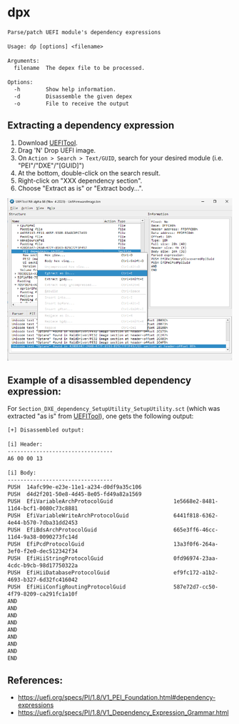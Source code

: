 # dpx

```
Parse/patch UEFI module's dependency expressions

Usage: dp [options] <filename>

Arguments:
  filename  The depex file to be processed.

Options:
  -h        Show help information.
  -d        Disassemble the given depex
  -o        File to receive the output
```

## Extracting a dependency expression

1. Download [UEFITool](https://github.com/LongSoft/UEFITool/releases).
2. Drag 'N' Drop UEFI image.
3. On `Action > Search > Text/GUID`, search for your desired module (i.e. "PEI"/"DXE"/"[GUID]")
4. At the bottom, double-click on the search result.
5. Right-click on "XXX dependency section".
6. Choose "Extract as is" or "Extract body...".

![example](./assets/optane-example.png)

## Example of a disassembled dependency expression:

For `Section_DXE_dependency_SetupUtility_SetupUtility.sct` (which was extracted "as is" from [UEFITool](https://github.com/LongSoft/UEFITool/releases)), one gets the following output:

```
[+] Disassembled output:

[i] Header:
---------------------------------
A6 00 00 13

[i] Body:
---------------------------------
PUSH  14afc99e-e23e-11e1-a234-d0df9a35c106
PUSH  d4d2f201-50e8-4d45-8e05-fd49a82a1569
PUSH  EfiVariableArchProtocolGuid                   1e5668e2-8481-11d4-bcf1-0080c73c8881
PUSH  EfiVariableWriteArchProtocolGuid              6441f818-6362-4e44-b570-7dba31dd2453
PUSH  EfiBdsArchProtocolGuid                        665e3ff6-46cc-11d4-9a38-0090273fc14d
PUSH  EfiPcdProtocolGuid                            13a3f0f6-264a-3ef0-f2e0-dec512342f34
PUSH  EfiHiiStringProtocolGuid                      0fd96974-23aa-4cdc-b9cb-98d17750322a
PUSH  EfiHiiDatabaseProtocolGuid                    ef9fc172-a1b2-4693-b327-6d32fc416042
PUSH  EfiHiiConfigRoutingProtocolGuid               587e72d7-cc50-4f79-8209-ca291fc1a10f
AND
AND
AND
AND
AND
AND
AND
AND
END
```

## References:
- https://uefi.org/specs/PI/1.8/V1_PEI_Foundation.html#dependency-expressions
- https://uefi.org/specs/PI/1.8/V1_Dependency_Expression_Grammar.html
